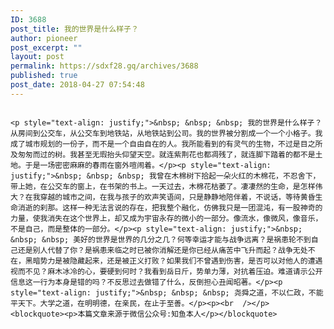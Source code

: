 ```yaml
---
ID: 3688
post_title: 我的世界是什么样子？
author: pioneer
post_excerpt: ""
layout: post
permalink: https://sdxf28.gq/archives/3688
published: true
post_date: 2018-04-27 07:54:48
---
```

                                                                                                                  <p style="text-align: justify;">&nbsp; &nbsp; &nbsp; 我的世界是什么样子？从房间到公交车，从公交车到地铁站，从地铁站到公司。我的世界被分割成一个一个小格子。我成了城市规划的一份子，而不是一个自由自在的人。我所能看到的有灵气的生物，不过是目之所及匆匆而过的树。我甚至无瑕抬头仰望天空。就连紫荆花也都凋残了，就连脚下踏着的都不是土地。于是一场密密麻麻的春雨在窗外喧闹着。</p><p style="text-align: justify;">&nbsp; &nbsp; &nbsp; 我曾在木棉树下拾起一朵火红的木棉花，不忍舍下，带上她，在公交车的窗上，在书架的书上。一天过去，木棉花枯萎了。凄凄然的生命，是怎样伟大？在我穿越的城市之间，在我与孩子的欢声笑语间，只是静静地陪伴着，不说话，等待黄昏生命消逝的刹那。这样一种无法言说的存在，把我整个融化，仿佛我只是一团混沌，有一股神奇的力量，使我消失在这个世界上，却又成为宇宙永存的微小的一部分。像流水，像微风，像音乐，不是自己，而是整体的一部分。</p><p style="text-align: justify;">&nbsp; &nbsp; &nbsp; 美好的世界是世界的几分之几？何等幸运才能与战争远离？是祸患轮不到自己还是别人代替了你？是祸患来临之时已被你消解还是你已经从痛苦中飞升而起？战争无处不在，黑暗势力是被隐藏起来，还是被正义打败？如果我们不曾遇到伤害，是否可以对他人的遭遇视而不见？麻木冰冷的心，要硬到何时？我看到岳日斤，势单力薄，对抗着压迫。难道请示公开信息这一行为本身是错的吗？不反思过去做错了什么，反倒担心丑闻昭著。</p><p style="text-align: justify;">&nbsp; &nbsp; &nbsp; 尧舜之道，不以仁政，不能平天下。大学之道，在明明德，在亲民，在止于至善。</p><p><br  /></p>                  <blockquote><p>本篇文章来源于微信公众号:知鱼本人</p></blockquote>